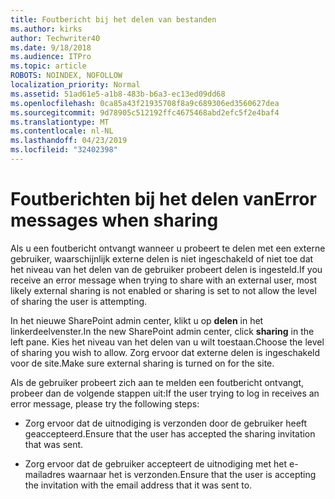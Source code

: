 ```yaml
---
title: Foutbericht bij het delen van bestanden
ms.author: kirks
author: Techwriter40
ms.date: 9/18/2018
ms.audience: ITPro
ms.topic: article
ROBOTS: NOINDEX, NOFOLLOW
localization_priority: Normal
ms.assetid: 51ad61e5-a1b8-483b-b6a3-ec13ed09dd68
ms.openlocfilehash: 0ca85a43f21935708f8a9c689306ed3560627dea
ms.sourcegitcommit: 9d78905c512192ffc4675468abd2efc5f2e4baf4
ms.translationtype: MT
ms.contentlocale: nl-NL
ms.lasthandoff: 04/23/2019
ms.locfileid: "32402398"
---
```

# <a name="error-messages-when-sharing"></a><span data-ttu-id="1b85b-102">Foutberichten bij het delen van</span><span class="sxs-lookup"><span data-stu-id="1b85b-102">Error messages when sharing</span></span>

<span data-ttu-id="1b85b-103">Als u een foutbericht ontvangt wanneer u probeert te delen met een externe gebruiker, waarschijnlijk externe delen is niet ingeschakeld of niet toe dat het niveau van het delen van de gebruiker probeert delen is ingesteld.</span><span class="sxs-lookup"><span data-stu-id="1b85b-103">If you receive an error message when trying to share with an external user, most likely external sharing is not enabled or sharing is set to not allow the level of sharing the user is attempting.</span></span>
  
<span data-ttu-id="1b85b-104">In het nieuwe SharePoint admin center, klikt u op **delen** in het linkerdeelvenster.</span><span class="sxs-lookup"><span data-stu-id="1b85b-104">In the  new SharePoint admin center, click **sharing** in the left pane.</span></span> <span data-ttu-id="1b85b-105">Kies het niveau van het delen van u wilt toestaan.</span><span class="sxs-lookup"><span data-stu-id="1b85b-105">Choose the level of sharing you wish to allow.</span></span> <span data-ttu-id="1b85b-106">Zorg ervoor dat externe delen is ingeschakeld voor de site.</span><span class="sxs-lookup"><span data-stu-id="1b85b-106">Make sure external sharing is turned on for the site.</span></span> 
  
<span data-ttu-id="1b85b-107">Als de gebruiker probeert zich aan te melden een foutbericht ontvangt, probeer dan de volgende stappen uit:</span><span class="sxs-lookup"><span data-stu-id="1b85b-107">If the user trying to log in receives an error message, please try the following steps:</span></span>
  
- <span data-ttu-id="1b85b-108">Zorg ervoor dat de uitnodiging is verzonden door de gebruiker heeft geaccepteerd.</span><span class="sxs-lookup"><span data-stu-id="1b85b-108">Ensure that the user has accepted the sharing invitation that was sent.</span></span>
    
- <span data-ttu-id="1b85b-109">Zorg ervoor dat de gebruiker accepteert de uitnodiging met het e-mailadres waarnaar het is verzonden.</span><span class="sxs-lookup"><span data-stu-id="1b85b-109">Ensure that the user is accepting the invitation with the email address that it was sent to.</span></span>
    

